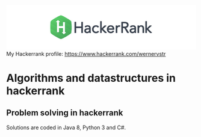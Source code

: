 ![Screenshot](title-hackerrank.jpg)
 My Hackerrank profile: https://www.hackerrank.com/wernervstr
# Algorithms and datastructures in hackerrank
## Problem solving in hackerrank
Solutions are coded in Java 8, Python 3 and C#.
